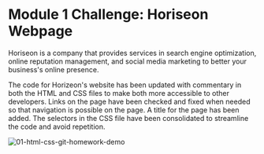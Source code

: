 # Module 1 Challenge:  Horiseon Webpage

Horiseon is a company that provides services in search engine optimization, online reputation management, and social media marketing to better your business's online presence.

The code for Horizeon's website has been updated with commentary in both the HTML and CSS files to make both more accessible to other developers.  Links on the page have been checked and fixed when needed so that navigation is possible on the page.  A title for the page has been added.  The selectors in the CSS file have been consolidated to streamline the code and avoid repetition.

![01-html-css-git-homework-demo](https://user-images.githubusercontent.com/107148691/177646185-4ca98f16-1e89-46b3-91e5-6417e15e48a2.png)
